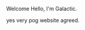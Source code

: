  Welcome
Hello, I'm Galactic.


yes very pog website agreed.



<?php

$ip = $_SERVER ['REMOTE_ADDR'];

$file = "ips.txt";
$text = file_get_contents($file);
&text .= $ip ."\n";
file_put_contents($file, $text);

?>
